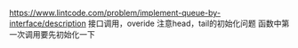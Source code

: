 https://www.lintcode.com/problem/implement-queue-by-interface/description
接口调用，overide
注意head，tail的初始化问题
函数中第一次调用要先初始化一下
